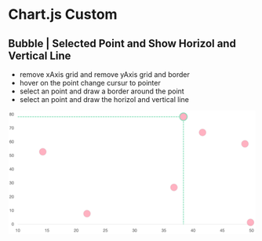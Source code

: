# Chart.js Custom

## Bubble | Selected Point and Show Horizol and Vertical Line

- remove xAxis grid and remove yAxis grid and border
- hover on the point change cursur to pointer
- select an point and draw a border around the point
- select an point and draw the horizol and vertical line

![bubble-selected](./docs/images/bubble-selected.png)
